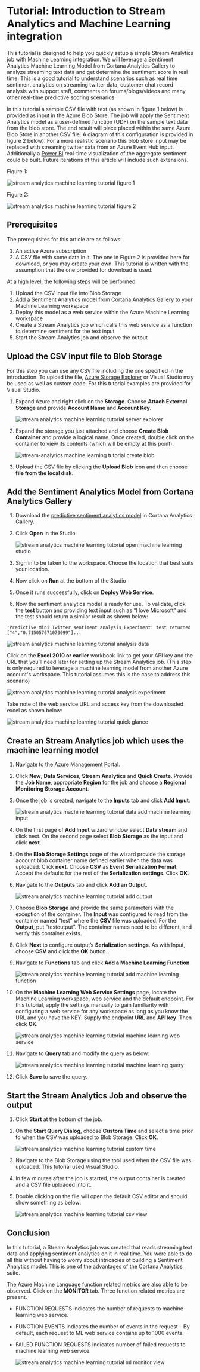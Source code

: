 <properties 
	pageTitle="Tutorial: Azure Stream Analytics and Azure Machine Learning Integration | Microsoft Azure" 
	description="How to leverage UDF and machine learning in stream analytics jobs"
	keywords=""
	documentationCenter=""
	services="stream-analytics"
	authors="jeffstokes72" 
	manager="paulettm" 
	editor="cgronlun"
/>

<tags 
	ms.service="stream-analytics" 
	ms.devlang="na" 
	ms.topic="article" 
	ms.tgt_pltfrm="na" 
	ms.workload="data-services" 
	ms.date="12/10/2015" 
	ms.author="jeffstok"
/> 

# Tutorial: Introduction to Stream Analytics and Machine Learning integration #

This tutorial is designed to help you quickly setup a simple Stream Analytics job with Machine Learning integration. We will leverage a Sentiment Analytics Machine Learning Model from Cortana Analytics Gallery to analyze streaming text data and get determine the sentiment score in real time. This is a good tutorial to understand scenarios such as real time sentiment analytics on streaming twitter data, customer chat record analysis with support staff, comments on forums/blogs/videos and many other real-time predictive scoring scenarios.
  
In this tutorial a sample CSV file with text (as shown in figure 1 below) is provided as input in the Azure Blob Store. The job will apply the Sentiment Analytics model as a user-defined function (UDF) on the sample text data from the blob store. The end result will place placed within the same Azure Blob Store in another CSV file. A diagram of this configuration is provided in figure 2 below). For a more realistic scenario this blob store input may be replaced with streaming twitter data from an Azure Event Hub input. Additionally a [Power BI](https://powerbi.microsoft.com/) real-time visualization of the aggregate sentiment could be built. Future iterations of this article will include such extensions.

Figure 1:  

![stream analytics machine learning tutorial figure 1](./media/stream-analytics-machine-learning-integration-tutorial/stream-analytics-machine-learning-integration-tutorial-figure-1.png)  

Figure 2:    

![stream analytics machine learning tutorial figure 2](./media/stream-analytics-machine-learning-integration-tutorial/stream-analytics-machine-learning-integration-tutorial-figure-2.png)  

## Prerequisites

The prerequisites for this article are as follows:

1.	An active Azure subscription
2.	A CSV file with some data in it. The one in Figure 2 is provided here for download, or you may create your own. This tutorial is written with the assumption that the one provided for download is used.

At a high level, the following steps will be performed:

1.	Upload the CSV input file into Blob Storage
2.	Add a Sentiment Analytics model from Cortana Analytics Gallery to your Machine Learning workspace
3.	Deploy this model as a web service within the Azure Machine Learning workspace
4.	Create a Stream Analytics job which calls this web service as a function to determine sentiment for the text input
5.	Start the Stream Analytics job and observe the output 


## Upload the CSV input file to Blob Storage

For this step you can use any CSV file including the one specified in the introduction. To upload the file, [Azure Storage Explorer](http://storageexplorer.com/) or Visual Studio may be used as well as custom code. For this tutorial examples are provided for Visual Studio.

1.	Expand Azure and right click on the **Storage**. Choose **Attach External Storage** and provide **Account Name** and **Account Key**.  

    ![stream analytics machine learning tutorial server explorer](./media/stream-analytics-machine-learning-integration-tutorial/stream-analytics-machine-learning-integration-tutorial-server-explorer.png)  

2.	Expand the storage you just attached and choose **Create Blob Container** and provide a logical name. Once created, double click on the container to view its contents (which will be empty at this point).  

    ![stream-analytics machine learning tutorial create blob](./media/stream-analytics-machine-learning-integration-tutorial/stream-analytics-machine-learning-integration-tutorial-create-blob.png)  

3.	Upload the CSV file by clicking the **Upload Blob** icon and then choose **file from the local disk**.  

## Add the Sentiment Analytics Model from Cortana Analytics Gallery

1.	Download the [predictive sentiment analytics model](https://gallery.cortanaanalytics.com/Experiment/Predictive-Mini-Twitter-sentiment-analysis-Experiment-1) in Cortana Analytics Gallery.  
2.	Click **Open** in the Studio:  

    ![stream analytics machine learning tutorial open machine learning studio](./media/stream-analytics-machine-learning-integration-tutorial/stream-analytics-machine-learning-integration-tutorial-open-ml-studio.png)  

3.	Sign in to be taken to the workspace. Choose the location that best suits your location.
4.	Now click on **Run** at the bottom of the Studio  
5.	Once it runs successfully, click on **Deploy Web Service**.
6.	Now the sentiment analytics model is ready for use. To validate, click the **test** button and providing text input such as “I love Microsoft” and the test should return a similar result as shown below:

`'Predictive Mini Twitter sentiment analysis Experiment' test returned ["4","0.715057671070099"]...`  

![stream analytics machine learning tutorial analysis data](./media/stream-analytics-machine-learning-integration-tutorial/stream-analytics-machine-learning-integration-tutorial-analysis-data.png)  

Click on the **Excel 2010 or earlier** workbook link to get your API key and the URL that you’ll need later for setting up the Stream Analytics job. (This step is only required to leverage a machine learning model from another Azure account's workspace. This tutorial assumes this is the case to address this scenario)  

![stream analytics machine learning tutorial analysis experiment](./media/stream-analytics-machine-learning-integration-tutorial/stream-analytics-machine-learning-integration-tutorial-analysis-experiement.png)  

Take note of the web service URL and access key from the downloaded excel as shown below:  

![stream analytics machine learning tutorial quick glance](./media/stream-analytics-machine-learning-integration-tutorial/stream-analytics-machine-learning-integration-tutorial-quick-glance.png)  

## Create an Stream Analytics job which uses the machine learning model

1.	Navigate to the [Azure Management Portal](https://manage.windowsazure.com).  
2.	Click **New**, **Data Services**, **Stream Analytics** and **Quick Create**. Provide the **Job Name**, appropriate **Region** for the job and choose a **Regional Monitoring Storage Account**.    
3.	Once the job is created, navigate to the **Inputs** tab and click **Add Input**.  

    ![stream analytics machine learning tutorial data add machine learning input](./media/stream-analytics-machine-learning-integration-tutorial/stream-analytics-machine-learning-integration-tutorial-add-input-screen.png)  

4.	On the first page of **Add Input** wizard window select **Data stream** and click next. On the second page select **Blob Storage** as the input and click **next**.  
5.	On the **Blob Storage Settings** page of the wizard provide the storage account blob container name defined earlier when the data was uploaded. Click **next**. Choose **CSV** as **Event Serialization Format**. Accept the defaults for the rest of the **Serialization settings**. Click **OK**.  
6.	Navigate to the **Outputs** tab and click **Add an Output**.  

    ![stream analytics machine learning tutorial add output](./media/stream-analytics-machine-learning-integration-tutorial/stream-analytics-machine-learning-integration-tutorial-add-output-screen.png)  

7.	Choose **Blob Storage** and provide the same parameters with the exception of the container. The **Input** was configured to read from the container named “test” where the **CSV** file was uploaded. For the **Output**, put “testoutput”. The container names need to be different, and verify this container exists.     
8.	Click **Next** to configure output’s **Serialization settings**. As with Input, choose **CSV** and click the **OK** button.
9.	Navigate to **Functions** tab and click **Add a Machine Learning Function**.  

    ![stream analytics machine learning tutorial add machine learning function](./media/stream-analytics-machine-learning-integration-tutorial/stream-analytics-machine-learning-integration-tutorial-add-ml-function.png)  

10.	On the **Machine Learning Web Service Settings** page, locate the Machine Learning workspace, web service and the default endpoint. For this tutorial, apply the settings manually to gain familiarity with configuring a web service for any workspace as long as you know the URL and you have the KEY. Supply the endpoint **URL** and **API key**. Then click **OK**.    

    ![stream analytics machine learning tutorial machine learning web service](./media/stream-analytics-machine-learning-integration-tutorial/stream-analytics-machine-learning-integration-tutorial-ml-web-service.png)    

11.	Navigate to **Query** tab and modify the query as below:  

    ![stream analytics machine learning tutorial machine learning query](./media/stream-analytics-machine-learning-integration-tutorial/stream-analytics-machine-learning-integration-tutorial-ml-query.png)    

12. Click **Save** to save the query.    

## Start the Stream Analytics Job and observe the output

1.	Click **Start** at the bottom of the job. 
2.	On the **Start Query Dialog**, choose **Custom Time** and select a time prior to when the CSV was uploaded to Blob Storage. Click **OK**.  

    ![stream analytics machine learning tutorial custom time](./media/stream-analytics-machine-learning-integration-tutorial/stream-analytics-machine-learning-integration-tutorial-custom-time.png)  

3.	Navigate to the Blob Storage using the tool used when the CSV file was uploaded. This tutorial used Visual Studio.
4.	In few minutes after the job is started, the output container is created and a CSV file uploaded into it.  
5.	Double clicking on the file will open the default CSV editor and should show something as below:  

    ![stream analytics machine learning tutorial csv view](./media/stream-analytics-machine-learning-integration-tutorial/stream-analytics-machine-learning-integration-tutorial-csv-view.png)  

## Conclusion

In this tutorial, a Stream Analytics job was created that reads streaming text data and applying sentiment analytics on it in real time. You were able to do all this without having to worry about intricacies of building a Sentiment Analytics model. This is one of the advantages of the Cortana Analytics suite.

The Azure Machine Language function related metrics are also able to be observed.  Click on the **MONITOR** tab. Three function related metrics are present.  
  
- FUNCTION REQUESTS indicates the number of requests to machine learning web service.  
- FUNCTION EVENTS indicates the number of events in the request – By default, each request to ML web service contains up to 1000 events.  
- FAILED FUNCTION REQUESTS indicates number of failed requests to machine learning web service.  

    ![stream analytics machine learning tutorial ml monitor view](./media/stream-analytics-machine-learning-integration-tutorial/stream-analytics-machine-learning-integration-tutorial-ml-monitor-view.png)  
